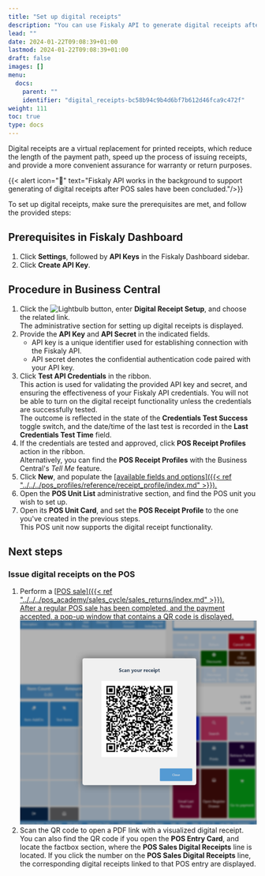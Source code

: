 ```yaml
---
title: "Set up digital receipts"
description: "You can use Fiskaly API to generate digital receipts after POS sales have been concluded. To set up this feature, follow the steps listed in this article."
lead: ""
date: 2024-01-22T09:08:39+01:00
lastmod: 2024-01-22T09:08:39+01:00
draft: false
images: []
menu:
  docs:
    parent: ""
    identifier: "digital_receipts-bc58b94c9b4d6bf7b612d46fca9c472f"
weight: 111
toc: true
type: docs
---
```


Digital receipts are a virtual replacement for printed receipts, which reduce the length of the payment path, speed up the process of issuing receipts, and provide a more convenient assurance for warranty or return purposes. 
 
{{< alert icon="📝" text="Fiskaly API works in the background to support generating of digital receipts after POS sales have been concluded."/>}}

To set up digital receipts, make sure the prerequisites are met, and follow the provided steps:

## Prerequisites in Fiskaly Dashboard

1. Click **Settings**, followed by **API Keys** in the Fiskaly Dashboard sidebar.
2. Click **Create API Key**.

## Procedure in Business Central

1. Click the ![Lightbulb](Lightbulb_icon.PNG) button, enter **Digital Receipt Setup**, and choose the related link.      
   The administrative section for setting up digital receipts is displayed.
2. Provide the **API Key** and **API Secret** in the indicated fields.       
   - API key is a unique identifier used for establishing connection with the Fiskaly API.
   - API secret denotes the confidential authentication code paired with your API key. 
3. Click **Test API Credentials** in the ribbon.     
   This action is used for validating the provided API key and secret, and ensuring the effectiveness of your Fiskaly API credentials. You will not be able to turn on the digital receipt functionality unless the credentials are successfully tested.     
   The outcome is reflected in the state of the **Credentials Test Success** toggle switch, and the date/time of the last test is recorded in the **Last Credentials Test Time** field.
4. If the credentials are tested and approved, click **POS Receipt Profiles** action in the ribbon.     
   Alternatively, you can find the **POS Receipt Profiles** with the Business Central's *Tell Me* feature.
5. Click **New**, and populate the [<ins>available fields and options<ins>]({{< ref "../../../pos_profiles/reference/receipt_profile/index.md" >}}).
6. Open the **POS Unit List** administrative section, and find the POS unit you wish to set up. 
7. Open its **POS Unit Card**, and set the **POS Receipt Profile** to the one you've created in the previous steps.    
   This POS unit now supports the digital receipt functionality.

## Next steps

### Issue digital receipts on the POS

1. Perform a [<ins>POS sale<ins>]({{< ref "../../../pos_academy/sales_cycle/sales_returns/index.md" >}}).       
   After a regular POS sale has been completed, and the payment accepted, a pop-up window that contains a QR code is displayed.
   ![scan_qr_sale](Images/scan_qr_sale.PNG)
2. Scan the QR code to open a PDF link with a visualized digital receipt.     
   You can also find the QR code if you open the **POS Entry Card**, and locate the factbox section, where the **POS Sales Digital Receipts** line is located. If you click the number on the **POS Sales Digital Receipts** line, the corresponding digital receipts linked to that POS entry are displayed.